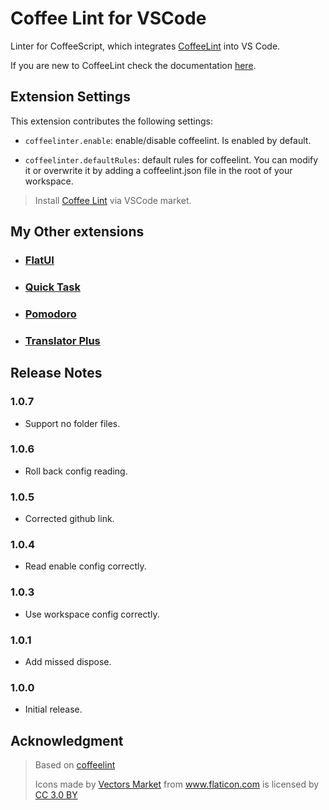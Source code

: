 # Coffee Lint for VSCode

Linter for CoffeeScript, which integrates [CoffeeLint](http://www.coffeelint.org/) into VS Code.

If you are new to CoffeeLint check the documentation [here](http://coffeelint.org/).

## Extension Settings

This extension contributes the following settings:

- `coffeelinter.enable`: enable/disable coffeelint. Is enabled by default.

- `coffeelinter.defaultRules`: default rules for coffeelint. You can modify it or overwrite it by adding a coffeelint.json file in the root of your workspace.

> Install [Coffee Lint](https://marketplace.visualstudio.com/items?itemName=lkytal.coffeelinter) via VSCode market.

## My Other extensions

- ### [FlatUI](https://marketplace.visualstudio.com/items?itemName=lkytal.FlatUI)
- ### [Quick Task](https://marketplace.visualstudio.com/items?itemName=lkytal.quicktask)
- ### [Pomodoro](https://marketplace.visualstudio.com/items?itemName=lkytal.pomodoro)
- ### [Translator Plus](https://marketplace.visualstudio.com/items?itemName=lkytal.translatorplus)

## Release Notes

### 1.0.7

- Support no folder files.

### 1.0.6

- Roll back config reading.

### 1.0.5

- Corrected github link.

### 1.0.4

- Read enable config correctly.

### 1.0.3

- Use workspace config correctly.

### 1.0.1

- Add missed dispose.

### 1.0.0

- Initial release.

## Acknowledgment

> Based on [coffeelint](https://marketplace.visualstudio.com/items?itemName=slb235.vscode-coffeelint)
> <div>Icons made by <a href="http://www.flaticon.com/authors/vectors-market" title="Vectors Market">Vectors Market</a> from <a href="http://www.flaticon.com" title="Flaticon">www.flaticon.com</a> is licensed by <a href="http://creativecommons.org/licenses/by/3.0/" title="Creative Commons BY 3.0" target="_blank">CC 3.0 BY</a></div>
